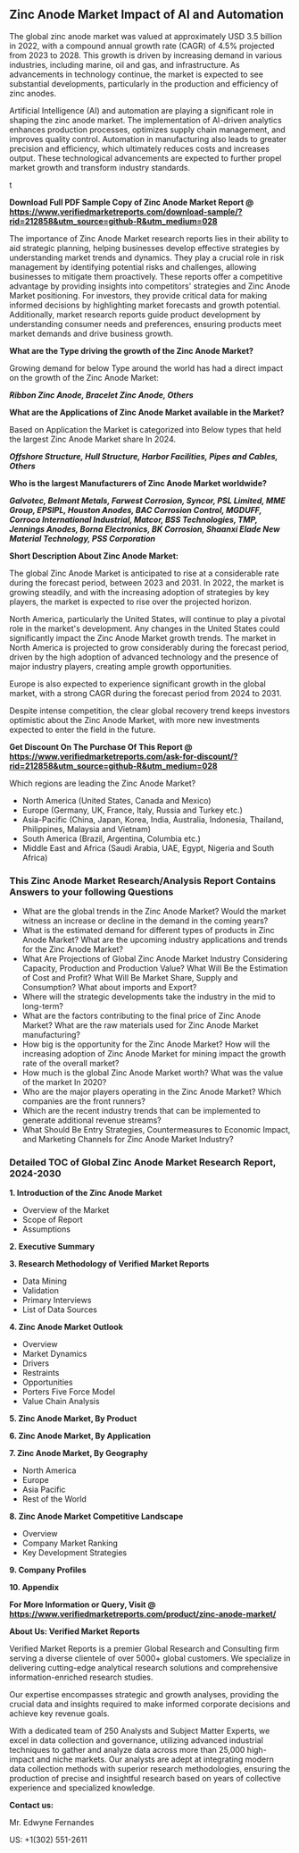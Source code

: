 <h2>Zinc Anode Market Impact of AI and Automation</h2><p>The global zinc anode market was valued at approximately USD 3.5 billion in 2022, with a compound annual growth rate (CAGR) of 4.5% projected from 2023 to 2028. This growth is driven by increasing demand in various industries, including marine, oil and gas, and infrastructure. As advancements in technology continue, the market is expected to see substantial developments, particularly in the production and efficiency of zinc anodes.</p><p>Artificial Intelligence (AI) and automation are playing a significant role in shaping the zinc anode market. The implementation of AI-driven analytics enhances production processes, optimizes supply chain management, and improves quality control. Automation in manufacturing also leads to greater precision and efficiency, which ultimately reduces costs and increases output. These technological advancements are expected to further propel market growth and transform industry standards.</p>t</p><p id="" class=""><strong>Download Full PDF Sample Copy of Zinc Anode Market Report @ <a href="https://www.verifiedmarketreports.com/download-sample/?rid=212858&utm_source=github-R&utm_medium=028" target="_blank">https://www.verifiedmarketreports.com/download-sample/?rid=212858&utm_source=github-R&utm_medium=028</a></strong></p><p>The importance of&nbsp;Zinc Anode Market research reports lies in their ability to aid strategic planning, helping businesses develop effective strategies by understanding market trends and dynamics. They play a crucial role in risk management by identifying potential risks and challenges, allowing businesses to mitigate them proactively. These reports offer a competitive advantage by providing insights into competitors' strategies and Zinc Anode Market positioning. For investors, they provide critical data for making informed decisions by highlighting market forecasts and growth potential. Additionally, market research reports guide product development by understanding consumer needs and preferences, ensuring products meet market demands and drive business growth.</p><p><strong>What are the&nbsp;Type driving the growth of the Zinc Anode Market?</strong></p><p id="" class="">Growing demand for below Type around the world has had a direct impact on the growth of the Zinc Anode Market:</p><em><strong>Ribbon Zinc Anode, Bracelet Zinc Anode, Others</strong></em></p><strong>What are the&nbsp;Applications&nbsp;of Zinc Anode Market available in the Market?</strong></p><p id="" class="">Based on Application the Market is categorized into Below types that held the largest Zinc Anode Market share In 2024.</p><em><strong>Offshore Structure, Hull Structure, Harbor Facilities, Pipes and Cables, Others</strong></em></p><strong>Who is the largest Manufacturers of Zinc Anode Market worldwide?</strong></p><p><em><strong>Galvotec, Belmont Metals, Farwest Corrosion, Syncor, PSL Limited, MME Group, EPSIPL, Houston Anodes, BAC Corrosion Control, MGDUFF, Corroco International Industrial, Matcor, BSS Technologies, TMP, Jennings Anodes, Borna Electronics, BK Corrosion, Shaanxi Elade New Material Technology, PSS Corporation</strong></em></p><p id="" class=""><strong>Short Description About Zinc Anode Market:</strong></p><p>The global Zinc Anode Market is anticipated to rise at a considerable rate during the forecast period, between 2023 and 2031. In 2022, the market is growing steadily, and with the increasing adoption of strategies by key players, the market is expected to rise over the projected horizon.</p><p>North America, particularly the United States, will continue to play a pivotal role in the market's development. Any changes in the United States could significantly impact the Zinc Anode Market growth trends. The market in North America is projected to grow considerably during the forecast period, driven by the high adoption of advanced technology and the presence of major industry players, creating ample growth opportunities.</p><p>Europe is also expected to experience significant growth in the global market, with a strong CAGR during the forecast period from 2024 to 2031.</p><p>Despite intense competition, the clear global recovery trend keeps investors optimistic about the Zinc Anode Market, with more new investments expected to enter the field in the future.</p><p id="" class=""><strong>Get Discount On The Purchase Of This Report @ <a href="https://www.verifiedmarketreports.com/ask-for-discount/?rid=212858&utm_source=github-R&utm_medium=028" target="_blank">https://www.verifiedmarketreports.com/ask-for-discount/?rid=212858&utm_source=github-R&utm_medium=028</a></strong></p>Which regions are leading the Zinc Anode Market?</p><ul><li>North America (United States, Canada and Mexico)</li><li>Europe (Germany, UK, France, Italy, Russia and Turkey etc.)</li><li>Asia-Pacific (China, Japan, Korea, India, Australia, Indonesia, Thailand, Philippines, Malaysia and Vietnam)</li><li>South America (Brazil, Argentina, Columbia etc.)</li><li>Middle East and Africa (Saudi Arabia, UAE, Egypt, Nigeria and South Africa)</li></ul><h3 id="" class="">This Zinc Anode Market Research/Analysis Report Contains Answers to your following Questions</h3><ul><li>What are the global trends in the Zinc Anode Market? Would the market witness an increase or decline in the demand in the coming years?</li><li>What is the estimated demand for different types of products in Zinc Anode Market? What are the upcoming industry applications and trends for the Zinc Anode Market?</li><li>What Are Projections of Global Zinc Anode Market Industry Considering Capacity, Production and Production Value? What Will Be the Estimation of Cost and Profit? What Will Be Market Share, Supply and Consumption? What about imports and Export?</li><li>Where will the strategic developments take the industry in the mid to long-term?</li><li>What are the factors contributing to the final price of Zinc Anode Market? What are the raw materials used for Zinc Anode Market manufacturing?</li><li>How big is the opportunity for the Zinc Anode Market? How will the increasing adoption of Zinc Anode Market for mining impact the growth rate of the overall market?</li><li>How much is the global Zinc Anode Market worth? What was the value of the market In 2020?</li><li>Who are the major players operating in the Zinc Anode Market? Which companies are the front runners?</li><li>Which are the recent industry trends that can be implemented to generate additional revenue streams?</li><li>What Should Be Entry Strategies, Countermeasures to Economic Impact, and Marketing Channels for Zinc Anode Market Industry?</li></ul><h3 id="" class="">Detailed TOC of Global Zinc Anode Market Research Report, 2024-2030</h3><p id="" class=""><strong>1. Introduction of the Zinc Anode Market</strong></p><ul><li>Overview of the Market</li><li>Scope of Report</li><li>Assumptions</li></ul><p id="" class=""><strong>2. Executive Summary</strong></p><p id="" class=""><strong>3. Research Methodology of Verified Market Reports</strong></p><ul><li>Data Mining</li><li>Validation</li><li>Primary Interviews</li><li>List of Data Sources</li></ul><p id="" class=""><strong>4. Zinc Anode Market Outlook</strong></p><ul><li>Overview</li><li>Market Dynamics</li><li>Drivers</li><li>Restraints</li><li>Opportunities</li><li>Porters Five Force Model</li><li>Value Chain Analysis</li></ul><p id="" class=""><strong>5. Zinc Anode Market, By Product</strong></p><p id="" class=""><strong>6. Zinc Anode Market, By Application</strong></p><p id="" class=""><strong>7. Zinc Anode Market, By Geography</strong></p><ul><li>North America</li><li>Europe</li><li>Asia Pacific</li><li>Rest of the World</li></ul><p id="" class=""><strong>8. Zinc Anode Market Competitive Landscape</strong></p><ul><li>Overview</li><li>Company Market Ranking</li><li>Key Development Strategies</li></ul><p id="" class=""><strong>9. Company Profiles</strong></p><p id="" class=""><strong>10. Appendix</strong></p><p id="" class=""><strong>For More Information or Query, Visit @ <a href="https://www.verifiedmarketreports.com/product/zinc-anode-market/" target="_blank">https://www.verifiedmarketreports.com/product/zinc-anode-market/</a></strong></p><p id="" class=""><strong>About Us: Verified Market Reports</strong></p><p id="" class="">Verified Market Reports is a premier Global Research and Consulting firm serving a diverse clientele of over 5000+ global customers. We specialize in delivering cutting-edge analytical research solutions and comprehensive information-enriched research studies.</p><p id="" class="">Our expertise encompasses strategic and growth analyses, providing the crucial data and insights required to make informed corporate decisions and achieve key revenue goals.</p><p id="" class="">With a dedicated team of 250 Analysts and Subject Matter Experts, we excel in data collection and governance, utilizing advanced industrial techniques to gather and analyze data across more than 25,000 high-impact and niche markets. Our analysts are adept at integrating modern data collection methods with superior research methodologies, ensuring the production of precise and insightful research based on years of collective experience and specialized knowledge.</p><p id="" class=""><strong>Contact us:</strong></p><p id="" class="">Mr. Edwyne Fernandes</p><p id="" class="">US: +1(302) 551-2611</p>